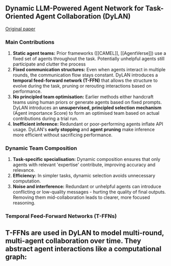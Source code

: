## Dynamic LLM-Powered Agent Network for Task-Oriented Agent Collaboration (DyLAN)
[Original paper](https://arxiv.org/abs/2310.02170)

### Main Contributions
1) **Static agent teams:** Prior frameworks ([[CAMEL]], [[AgentVerse]]) use a fixed set of agents throughout the task. Potentially unhelpful agents still participate and clutter the process
2) **Fixed communication structures:** Even when agents interact in multiple rounds, the communication flow stays constant. DyLAN introduces a **temporal feed-forward network (T-FFN)** that allows the structure to evolve during the task, pruning or rerouting interactions based on performance.
3) **No principled team optimisation:** Earlier methods either handcraft teams using human priors or generate agents based on fixed prompts. DyLAN introduces an **unsupervised, principled selection mechanism** (Agent importance Score) to form an optimised team based on actual contributions during a trial run.
4) **Inefficient inference:** Redundant or poor-performing agents inflate API usage. DyLAN's **early stopping** and **agent pruning** make inference more efficient without sacrificing performance.

### Dynamic Team Composition
1) **Task-specific specialisation:** Dynamic composition ensures that only agents with relevant 'expertise' contribute, improving accuracy and relevance.
2) **Efficiency:** In simpler tasks, dynamic selection avoids unnecessary computation. 
3) **Noise and interference:** Redundant or unhelpful agents can introduce conflicting or low-quality messages - hurting the quality of final outputs. Removing them mid-collaboration leads to clearer, more focused reasoning.

### Temporal Feed-Forward Networks (T-FFNs)
T-FFNs are used in DyLAN to model **multi-round, multi-agent collaboration** over time. They abstract agent interactions like a computational graph:
- 